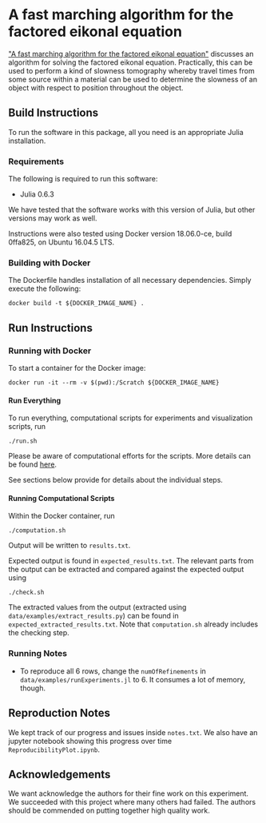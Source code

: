# A fast marching algorithm for the factored eikonal equation

["A fast marching algorithm for the factored eikonal
equation"](https://dx.doi.org/10.1016/j.jcp.2016.08.012) discusses an algorithm
for solving the factored eikonal equation. Practically, this can be used to
perform a kind of slowness tomography whereby travel times from some source
within a material can be used to determine the slowness of an object with
respect to position throughout the object.

## Build Instructions

To run the software in this package, all you need is an appropriate Julia installation.

### Requirements

The following is required to run this software:

* Julia 0.6.3

We have tested that the software works with this version of Julia, but other versions may work as well.

Instructions were also tested using Docker version 18.06.0-ce, build 0ffa825, on Ubuntu 16.04.5 LTS.

### Building with Docker
The Dockerfile handles installation of all necessary dependencies. Simply execute the following:

    docker build -t ${DOCKER_IMAGE_NAME} .

## Run Instructions

### Running with Docker
To start a container for the Docker image:

    docker run -it --rm -v $(pwd):/Scratch ${DOCKER_IMAGE_NAME}

#### Run Everything
To run everything, computational scripts for experiments and visualization scripts, run

	./run.sh

Please be aware of computational efforts for the scripts. More details can be found [here](COMPUTATIONAL_EFFORTS.md).

See sections below provide for details about the individual steps.

#### Running Computational Scripts
Within the Docker container, run

    ./computation.sh

Output will be written to `results.txt`. 

Expected output is found in `expected_results.txt`. The relevant parts from the output can be extracted and compared against the expected output using

    ./check.sh

The extracted values from the output (extracted using
`data/examples/extract_results.py`) can be found in
`expected_extracted_results.txt`.  Note that `computation.sh` already includes
the checking step.

### Running Notes
* To reproduce all 6 rows, change the `numOfRefinements` in `data/examples/runExperiments.jl` to 6. It consumes a lot of memory, though.

## Reproduction Notes
We kept track of our progress and issues inside `notes.txt`. We also have an
jupyter notebook showing this progress over time `ReproducibilityPlot.ipynb`.

## Acknowledgements
We want acknowledge the authors for their fine work on this experiment. We
succeeded with this project where many others had failed. The authors should be
commended on putting together high quality work.
